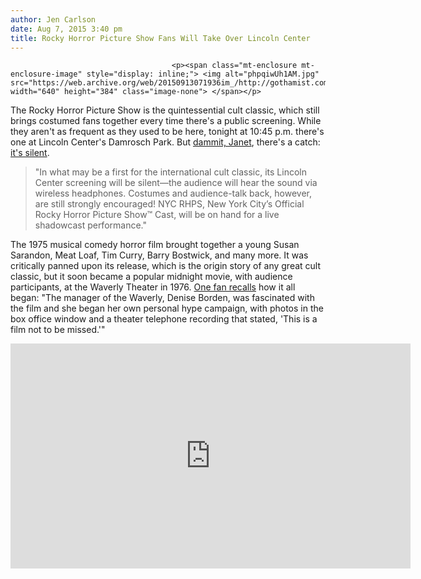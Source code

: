 ```yaml
---
author: Jen Carlson
date: Aug 7, 2015 3:40 pm
title: Rocky Horror Picture Show Fans Will Take Over Lincoln Center
---
```


	
										<p><span class="mt-enclosure mt-enclosure-image" style="display: inline;"> <img alt="phpqiwUh1AM.jpg" src="https://web.archive.org/web/20150913071936im_/http://gothamist.com/attachments/arts_jen/phpqiwUh1AM.jpg" width="640" height="384" class="image-none"> </span></p>

<p>The Rocky Horror Picture Show is the quintessential cult classic, which still brings costumed fans together every time there&apos;s a public screening. While they aren&apos;t as frequent as they used to be here, tonight at 10:45 p.m. there&apos;s one at Lincoln Center&apos;s Damrosch Park. But <a href="https://web.archive.org/web/20150913071936/https://www.youtube.com/watch?v=ZbpJb7hjb7M">dammit, Janet</a>, there&apos;s a catch: <a href="https://web.archive.org/web/20150913071936/http://www.lcoutofdoors.org/events/silent-movie-rocky-horror-picture-show">it&apos;s silent</a>.</p>

<blockquote>&quot;In what may be a first for the international cult classic, its Lincoln Center screening will be silent&#x2014;the audience will hear the sound via wireless headphones. Costumes and audience-talk back, however, are still strongly encouraged! NYC RHPS, New York City&#x2019;s Official Rocky Horror Picture Show&#x2122; Cast, will be on hand for a live shadowcast performance.&quot;</blockquote>

<p>The 1975 musical comedy horror film brought together a young Susan Sarandon, Meat Loaf, Tim Curry, Barry Bostwick, and many more. It was critically panned upon its release, which is the origin story of any great cult classic, but it soon became a popular midnight movie, with audience participants, at the Waverly Theater in 1976. <a href="https://web.archive.org/web/20150913071936/http://www.rockyhorror.com/history/howapbegan.php">One fan recalls</a> how it all began: &quot;The manager of the Waverly, Denise Borden, was fascinated with the film and she began her own personal hype campaign, with photos in the box office window and a theater telephone recording that stated, &apos;This is a film not to be missed.&apos;&quot; </p>

<p><iframe width="640" height="360" src="https://web.archive.org/web/20150913071936if_/https://www.youtube.com/embed/pMRl55U0eDw" frameborder="0" allowfullscreen></iframe></p>					
										
									
				